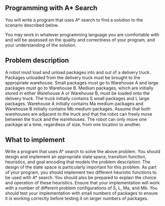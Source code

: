 ## Programming with A* Search

You will write a program that uses A* search to find a solution to the scenario described below.

You may work in whatever programming language you are comfortable with and will be assessed on the
quality and correctness of your program, and your understanding of the solution.

## Problem description

A robot must load and unload packages into and out of a delivery truck. Packages unloaded from the
delivery truck must be brought to the appropriate warehouse. Small packages must go to Warehouse A and
large packages must go to Warehouse B. Medium packages, which are initially stored in either Warehouse A
or Warehouse B, must be loaded onto the delivery truck. The truck initially contains S small packages and L
large packages. Warehouse A initially contains Ma medium packages and Warehouse B initially contains Mb
medium packages. Assume that both warehouses are adjacent to the truck and that the robot can freely
move between the truck and the warehouses. The robot can only move one package at a time, regardless of
size, from one location to another.

## What to implement

Write a program that uses A* search to solve the above problem. You should design and implement an
appropriate state space, transition function, heuristics, and goal encoding that models the problem
description. The design of the state space is particularly important for this problem. As part of your
program, you should implement two different heuristic functions to be used with A* search. You should also
be prepared to explain the choice and operation of these heuristics. Ensure that your implementation will
work with a number of different problem configurations of S, L, Ma, and Mb. You should test your
implementation with small numbers of packages to ensure it is working correctly before testing it on larger
numbers of packages.
